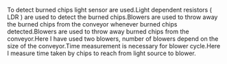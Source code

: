 To detect burned chips light sensor are used.Light dependent resistors ( LDR ) are used to detect the burned chips.Blowers are used to throw away the burned chips from the conveyor whenever burned chips detected.Blowers are used to throw away burned chips from the conveyor.Here I have used two blowers, number of blowers depend on the size of the conveyor.Time measurement is necessary for blower cycle.Here I measure time taken by chips to reach from light source to blower.
